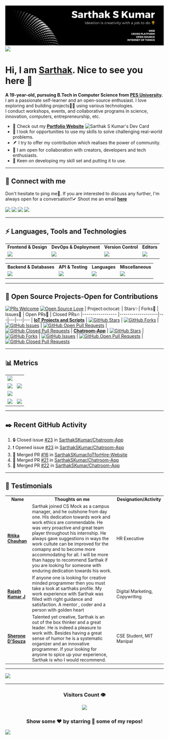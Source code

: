 <!---
Please consider starring the repo if you find this useful in any manner
or use it. It helps me a lot.
-->
<img src='README_Banner.png' alt="banner"></img>
<img src="https://user-images.githubusercontent.com/73097560/115834477-dbab4500-a447-11eb-908a-139a6edaec5c.gif">
# Hi, I am <a href = "https://linkedin.com/in/sarthakskumar">Sarthak</a>. Nice to see you here 👋
<b>A 19-year-old, pursuing B.Tech in Computer Science from [PES University](https://www.pes.edu).</b><br>
I am a passionate self-learner and an open-source enthusiast. I love exploring and building projects👨‍💻 using various technologies.<br>
I conduct workshops, events, and collaborative programs in science, innovation, computers, entrepreneurship, etc.

<a href = "https://app.daily.dev/sarthakskumar"><img align = "right" src="https://api.daily.dev/devcards/4acca7dd7d934f94b0b4753f12c44494.png?r=nmz" width="250" alt="Sarthak S Kumar's Dev Card"></a>

- 🔭 Check out my <a href="https://sarthakskumar.github.io"><b>Portfolio Website</b></a>
- 🌱 I look for opportunities to use my skills to solve challenging real-world problems.
- 🪶 I try to offer my contribution which realises the power of community.
- 👯 I am open for collaboration with creators, developers and tech enthusiasts.
- 🚢 Keen on developing my skill set and putting it to use.<br>
<hr>

## 📩 Connect with me
Don't hesitate to ping me🤝. If you are interested to discuss any further, I'm always open for a conversation!!✔ Shoot me an email <a href = "mailto:sskworld9742@gmail.com"><b>here</b><br><br>
<a href = "https://linkedin.com/in/sarthakskumar"><img src = "https://skillicons.dev/icons?i=linkedin&theme=dark" height = 38></a>
<a href = "https://instagram.com/sarthakskumar"><img src = "https://skillicons.dev/icons?i=instagram&theme=dark" height = 38></a>
<a href = "https://discordapp.com/users/907567549410050078"><img src = "https://skillicons.dev/icons?i=discord&theme=dark" height = 38></a>
<a href = "https://twitter.com/SarthakSKumar2"><img src = "https://skillicons.dev/icons?i=twitter&theme=dark" height = 38></a>
	
<hr>

## ⚡ Languages, Tools and Technologies
	
<table>
<tr>
	<td><strong>Frontend & Design</strong></td>
	<td><strong>DevOps & Deployment</strong></td>
	<td><strong>Version Control</strong></td>
	<td><strong>Editors</strong></td>
</tr>
<tr>
	<td><img src = "https://skillicons.dev/icons?i=js,react,redux,nextjs,bootstrap,materialui,tailwindcss,emotion,styledcomponents,figma" ></td>
	<td><img src = "https://skillicons.dev/icons?i=docker,aws,githubactions,netlify,heroku,vercel,gcp&theme=dark"></td>
	<td><img src = "https://skillicons.dev/icons?i=git,github,gitlab,bash&theme=dark"></td>
	<td><img src = "https://skillicons.dev/icons?i=vscode,codepen&theme=dark"></td>
</tr>
</table>
<table>
<tr>
	<td><strong>Backend & Databases</strong></td>
	<td><strong>API & Testing</strong></td>
	<td><strong>Languages</strong></td>
	<td><strong>Miscellaneous</strong></td>
</tr>
<tr>
	<td><img src = "https://skillicons.dev/icons?i=nodejs,flask,postgresql,mysql,sequelize,mongodb,express,firebase&theme=dark"></td>
	<td><img src = "https://skillicons.dev/icons?i=postman,graphql,supabase&theme=dark"></td>
	<td><img src = "https://skillicons.dev/icons?i=c,cpp,py&theme=dark"></td>
	<td><img src = "https://skillicons.dev/icons?i=md,raspberrypi,arduino,linux&theme=dark"></td>
</tr>
</table>
<hr>

## 🥇 Open Source Projects-Open for Contributions
[![PRs Welcome](https://img.shields.io/badge/PRs-welcome-brightgreen.svg?style=flat&logo=github)](https://github.com/SarthakSKumar) [![Open Source Love](https://img.shields.io/badge/Open%20Source-%F0%9F%A4%8D-Green)](https://github.com/SarthakSKumar)
| Project:octocat: | Stars✨| Forks🍴 | Issues🐛 | Open PRs:bell: | Closed PRs:fire:
|----------------- |-------------------|---|---|---|---
| [**IoT Projects and Scripts**](https://github.com/SarthakSKumar/IoT-Projects-and-Scripts) | [![GitHub Stars](https://img.shields.io/github/stars/SarthakSKumar/IoT-Projects-and-Scripts?style=flat-square&labelColor=343b41)](https://github.com/SarthakSKumar/IoT-Projects-and-Scripts/stars) | [![GitHub Forks](https://img.shields.io/github/forks/SarthakSKumar/IoT-Projects-and-Scripts?style=flat-square&labelColor=343b41)](https://github.com/SarthakSKumar/IoT-Projects-and-Scripts/forks) | [![GitHub Issues](https://img.shields.io/github/issues/SarthakSKumar/IoT-Projects-and-Scripts?style=flat-square)](https://github.com/SarthakSKumar/IoT-Projects-and-Scripts/issues) | [![GitHub Open Pull Requests](https://img.shields.io/github/issues-pr/SarthakSKumar/IoT-Projects-and-Scripts?style=flat&logo=github)](https://github.com/SarthakSKumar/IoT-Projects-and-Scripts/pulls) | [![GitHub Closed Pull Requests](https://img.shields.io/github/issues-pr-closed/SarthakSKumar/IoT-Projects-and-Scripts?style=flat&color=critical&logo=github)](https://github.com/SarthakSKumar/IoT-Projects-and-Scripts/pulls?q=is%3Apr+is%3Aclosed)
| [**Chatroom-App**](https://github.com/SarthakSKumar/Chatroom-App) | [![GitHub Stars](https://img.shields.io/github/stars/SarthakSKumar/Chatroom-App?style=flat-square&labelColor=343b41)](https://github.com/SarthakSKumar/Chatroom-App/stars) | [![GitHub Forks](https://img.shields.io/github/forks/SarthakSKumar/Chatroom-App?style=flat-square&labelColor=343b41)](https://github.com/SarthakSKumar/Chatroom-App/forks) | [![GitHub Issues](https://img.shields.io/github/issues/SarthakSKumar/Chatroom-App?style=flat-square)](https://github.com/SarthakSKumar/Chatroom-App/issues) | [![GitHub Open Pull Requests](https://img.shields.io/github/issues-pr/SarthakSKumar/Chatroom-App?style=flat&logo=github)](https://github.com/SarthakSKumar/Chatroom-App/pulls) | [![GitHub Closed Pull Requests](https://img.shields.io/github/issues-pr-closed/SarthakSKumar/Chatroom-App?style=flat&color=critical&logo=github)](https://github.com/SarthakSKumar/Chatroom-App/pulls?q=is%3Apr+is%3Aclosed)
<hr>

## 📊 Metrics
<table>
	<tr>
		<td colspan = "2"><a href = "https://sarthakskumar.bio.link"><img src="https://github-readme-activity-graph.vercel.app/graph?username=SarthakSKumar&bg_color=2e3440&hide_border=true&point=false&line=88c0d0&radius=8&area=true&area_color=88c0d0&title_color=ffffff&color=ffffff"></a></td>
	</tr>
	<tr>
		<td><a href="https://linkedin.com/in/sarthakskumar"><img src="https://github-readme-stats.vercel.app/api?username=SarthakSKumar&hide_border=true&include_all_commits=true&count_private=true&show_icons=true&line_height=20&theme=nord"></a></td>
		<td><a href="https://wakatime.com/@sarthakskumar"><img src="https://github-readme-stats.vercel.app/api/wakatime?username=sarthakskumar&langs_count=6&hide_border=true&border_radius=4.5&layout=compact&theme=nord"></a></td>
	</tr>
	<tr>
		<td colspan = "2"><a href="https://instagram.com/sarthakskumar"><img width=100% src="https://github-profile-trophy.vercel.app/?username=SarthakSKumar&hide_border=true&count_private=true&column=-1&theme=nord&no-frame=true"></a></td>
	</tr>
	<tr>
		<td><a href="https://wakatime.com/@sarthakskumar"><img src="https://wakatime.com/share/@sarthakskumar/7d17f360-8efd-4581-8466-2a44cd850351.svg"></a>			</td>
		<td><a href="https://wakatime.com/@sarthakskumar"><img src="https://wakatime.com/share/@sarthakskumar/2b3045cc-3591-4c2d-bc9e-9218d8fd8117.svg"></a>			</td>
	</tr>
	</table>
<hr>
	
## ✒️ Recent GitHub Activity
<!--START_SECTION:activity-->
1. 🔒 Closed issue [#23](https://github.com/SarthakSKumar/Chatroom-App/issues/23) in [SarthakSKumar/Chatroom-App](https://github.com/SarthakSKumar/Chatroom-App)
2. ❗ Opened issue [#23](https://github.com/SarthakSKumar/Chatroom-App/issues/23) in [SarthakSKumar/Chatroom-App](https://github.com/SarthakSKumar/Chatroom-App)
3. 🎉 Merged PR [#16](https://github.com/SarthakSKumar/IoTforHire-Website/pull/16) in [SarthakSKumar/IoTforHire-Website](https://github.com/SarthakSKumar/IoTforHire-Website)
4. 🎉 Merged PR [#21](https://github.com/SarthakSKumar/Chatroom-App/pull/21) in [SarthakSKumar/Chatroom-App](https://github.com/SarthakSKumar/Chatroom-App)
5. 🎉 Merged PR [#22](https://github.com/SarthakSKumar/Chatroom-App/pull/22) in [SarthakSKumar/Chatroom-App](https://github.com/SarthakSKumar/Chatroom-App)
<!--END_SECTION:activity-->
  </b>
<hr>

## 📝 Testimonials
<table>
	<tr align="center">
		<td><b>Name</b></td>
		<td><b>Thoughts on me</b></td>
		<td><b>Designation/Activity</b></td>
	</tr>
	<tr>
		<td><a href="https://www.linkedin.com/in/ritika-chauhan-687055208"><b>Ritika Chauhan</b></a></td>
		<td>Sarthak joined CS Mock as a campus manager, and he outshone from day one. His dedication towards work and work ethics are commendable. 
He was very proactive and great team player throughout his internship. 
He always gave suggestions in ways the work cultute can be improved for the comapny and to become more accommodating for all.
I will be more than happy to recommend Sarthak if you are looking for someone with enduring dedication towards his work.</td>
		<td>HR Executive</td>
	</tr>
	<tr>
		<td><a href="https://www.linkedin.com/in/rajath-01b605213"><b>Rajath Kumar J</b></a></td>
		<td>If anyone one is looking for creative minded programmer then you must take a look at sarthaks profile. My work experience with Sarthak was filled with right guidance and satisfaction. A mentor , coder and a person with golden heart</td>
		<td>Digital Marketing, Copywriting</td>
	</tr>
	<tr>
		<td><a href="https://www.linkedin.com/in/sherone-d-souza-9a497b180"><b>Sherone D'Souza</b></a></td>
		<td>Talented yet creative, Sarthak is an out of the box thinker and a great leader. He is indeed a pleasure to work with.
Besides having a great sense of humor he is a systematic organizer and an innovative programmer.
If your looking for anyone to spice up your experience, Sarthak is who I would recommend.</td>
		<td>CSE Student, MIT Manipal</td>
	</tr>
	<table>
<hr>
<a href = "https://www.holopin.io/@sarthakskumar"><img src = "https://holopin.me/sarthakskumar"></a>
<hr>
<div align = "center">
<h3><b>Visitors Count 👁️</b></h3>
<img width = 25% src = "https://profile-counter.glitch.me/{SarthakSKumar}/count.svg">
 
### Show some ❤️ by starring 🌟 some of my repos!
</div>
<img src="https://user-images.githubusercontent.com/73097560/115834477-dbab4500-a447-11eb-908a-139a6edaec5c.gif">
